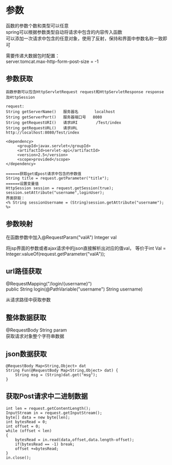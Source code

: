 # 参数

函数的参数个数和类型可以任意  
spring可以根据参数类型自动将请求中包含的内容传入函数  
可以添加一次请求中包含的任意对象，使用了反射，保持和界面中参数名称一致即可  

需要传递大数据包时配置：  
server.tomcat.max-http-form-post-size = -1

## 参数获取

```
函数参数可以包含HttpServletRequest request和HttpServletResponse response及HttpSession

request:
String getServerName()   服务器名       localhost
String getServerPort()   服务器端口号   8080
String getRequestURI()   请求URI        /Test/index
String getRequestURL()   请求URL        http://localhost:8080/Test/index
```

```
<dependency>
     <groupId>javax.servlet</groupId>
     <artifactId>servlet-api</artifactId>
     <version>2.5</version>
     <scope>provided</scope>
</dependency>

======获取get或post请求中包含的参数值
String title = request.getParameter("title");
======设置变量值
HttpSession session = request.getSession(true);
session.setAttribute("username",loginUser);
界面获取：
<% String sessionUsername = (String)session.getAttribute("username"); %>
```

## 参数映射

在函数参数中加入@RequestParam("valA") Integer val  

将jsp界面的参数或者ajax请求中的json直接解析出对应的值val，
等价于int Val = Integer.valueOf(request.getParameter("valA"));  

## url路径获取

@RequestMapping("/login/{username}")  
public String  login(@PathVariable("username") String username)  

从请求路径中获取参数

## 整体数据获取

@RequestBody String param  
获取请求对象整个字符串数据

## json数据获取
```
@RequestBody Map<String,Object> dat
String Fun(@RequestBody Map<String,Object> dat) {
    String msg = (String)dat.get("msg");	
}
```


## 获取Post请求中二进制数据

```
int len = request.getContentLength();
InputStream in = request.getInputStream();
byte[] data = new byte[len];  
int bytesRead = 0;
int offset = 0;
while (offset < len)  
{
    bytesRead = in.read(data,offset,data.length-offset);
    if(bytesRead == -1) break;  
    offset +=bytesRead;
}  
in.close();
```
